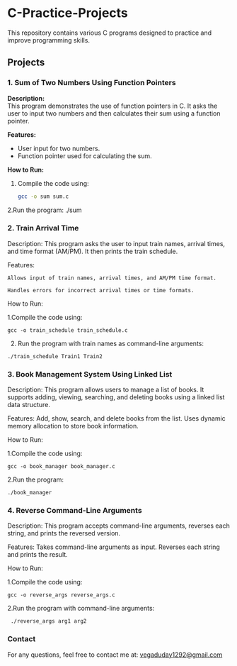 # C-Practice-Projects
This repository contains various C programs designed to practice and improve programming skills. 


## Projects

### 1. Sum of Two Numbers Using Function Pointers
**Description:**  
This program demonstrates the use of function pointers in C. It asks the user to input two numbers and then calculates their sum using a function pointer.

**Features:**
- User input for two numbers.
- Function pointer used for calculating the sum.

**How to Run:**
1. Compile the code using:
   ```bash
   gcc -o sum sum.c
2.Run the program:
  ./sum

### 2. Train Arrival Time

Description:
This program asks the user to input train names, arrival times, and time format (AM/PM). It then prints the train schedule.

Features:

    Allows input of train names, arrival times, and AM/PM time format.

    Handles errors for incorrect arrival times or time formats.

How to Run:

1.Compile the code using:
  
    gcc -o train_schedule train_schedule.c
    
  2. Run the program with train names as command-line arguments:

    ./train_schedule Train1 Train2

### 3. Book Management System Using Linked List

Description:
This program allows users to manage a list of books. It supports adding, viewing, searching, and deleting books using a linked list data structure.

Features:
    Add, show, search, and delete books from the list.
    Uses dynamic memory allocation to store book information.

How to Run:

1.Compile the code using:

    gcc -o book_manager book_manager.c
    
2.Run the program:

    ./book_manager

### 4. Reverse Command-Line Arguments

Description:
This program accepts command-line arguments, reverses each string, and prints the reversed version.

Features:
    Takes command-line arguments as input.
    Reverses each string and prints the result.

How to Run:

  1.Compile the code using:
 
    gcc -o reverse_args reverse_args.c
    
 2.Run the program with command-line arguments:

     ./reverse_args arg1 arg2
### Contact

For any questions, feel free to contact me at: [vegaduday1292@gmail.com](mailto:vegaduday1292@gmail.com)


  
